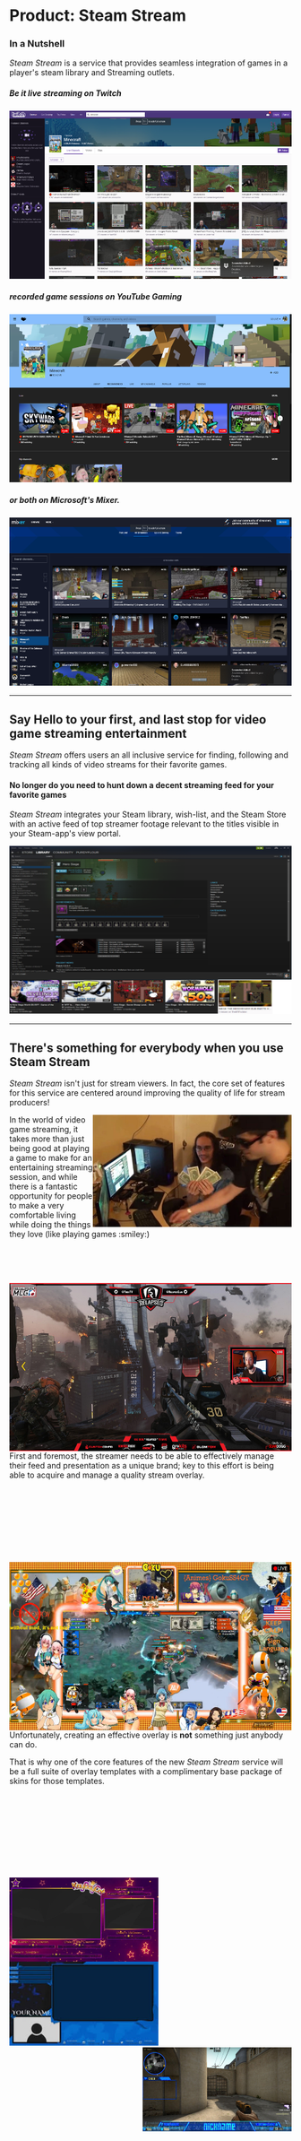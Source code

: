 Product: **Steam Stream**
===

### In a Nutshell
_Steam Stream_ is a service that provides seamless integration of games in a player's steam library and Streaming outlets. 

##### Be it **live streaming** on _Twitch_

<img src="./twitch.png" width="533" height="300" title="twitch search results for 'minecraft'" />

##### **recorded game sessions** on _YouTube Gaming_

<img src="./youtube_gaming.png" width="533" height="300" title="YouTube Gaming search results for 'minecraft'" />

##### or ***both*** on Microsoft's _Mixer_.

<img src="./mixer.png" width="533" height="300" title="Mixer search results for 'minecraft'" />

---

## Say Hello to your first, and last stop for video game streaming entertainment

_Steam Stream_ offers users an all inclusive service for finding, following and tracking all kinds of video streams for their favorite games.

#### No longer do you need to hunt down a decent streaming feed for your favorite games
_Steam Stream_ integrates your Steam library, wish-list, and the Steam Store with an active feed of top streamer footage relevant to the titles visible in your Steam-app's view portal.

<img src="./steam-stream-example.png" width="533" height="300" title="User library game-specific stream feed example"/>

---

## There's something for everybody when you use Steam Stream

<p>
  <i>Steam Stream</i> isn't just for stream viewers. In fact, the core set of features for this service are centered around improving the quality of life for stream producers!
</p> 

<p>
  <img src="./geeks-makin-munay.png" width="355" height="200"  title="Aaaawe Yeaaahhhh" align="right"/>
  In the world of video game streaming, it takes more than just being good at playing a game to make for an entertaining streaming session, and while there is a fantastic opportunity for people to make a very comfortable living while doing the things they love (like playing games :smiley:) 
</p>
</br></br></br>
<p>
  <img src="./medium-overlay.png" width="533" height="300" title="moderate overlay with excellent branding" align="left" />
  First and foremost, the streamer needs to be able to effectively manage their feed and presentation as a unique brand; key to this effort is being able to acquire and manage a quality stream overlay. 
</p>
</br></br></br></br></br></br></br>
<p>
  <img src="./really-bad-overlay.png" width="533" height="300"  title="Classy, tasteful, clear, and unofensive... are all things this " align="right"/>
  Unfortunately, creating an effective overlay is <strong>not</strong> something just anybody can do.
</p>

<p>
  That is why one of the core features of the new <i>Steam Stream</i> service will be a full suite of overlay templates with a complimentary base package of skins for those templates.
</p>
</br></br></br></br></br></br></br></br>
<p>
  <img src="./overlay-skin1.png" width="266" height="150" align="left"/>
  <img src="./overlay-skin2.png" width="266" height="150" align="centered + 2em"/>
  <img src="./overlay-skin3.png" width="266" height="150"align="right"/>
</p>
